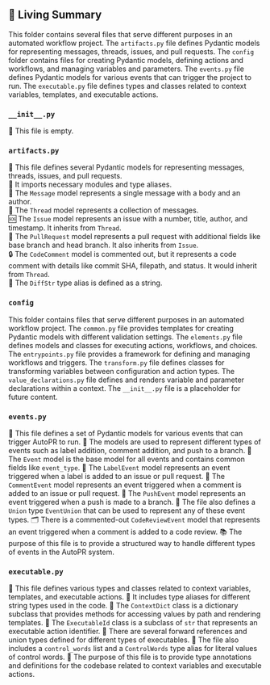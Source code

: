 

<!-- Living README Summary -->
## 🌳 Living Summary

This folder contains several files that serve different purposes in an automated workflow project. The `artifacts.py` file defines Pydantic models for representing messages, threads, issues, and pull requests. The `config` folder contains files for creating Pydantic models, defining actions and workflows, and managing variables and parameters. The `events.py` file defines Pydantic models for various events that can trigger the project to run. The `executable.py` file defines types and classes related to context variables, templates, and executable actions.


### `__init__.py`

📄 This file is empty.


### `artifacts.py`

📄 This file defines several Pydantic models for representing messages, threads, issues, and pull requests.  
🔗 It imports necessary modules and type aliases.  
📝 The `Message` model represents a single message with a body and an author.  
🧵 The `Thread` model represents a collection of messages.  
🆘 The `Issue` model represents an issue with a number, title, author, and timestamp. It inherits from `Thread`.  
🔀 The `PullRequest` model represents a pull request with additional fields like base branch and head branch. It also inherits from `Issue`.  
🔒 The `CodeComment` model is commented out, but it represents a code comment with details like commit SHA, filepath, and status. It would inherit from `Thread`.  
📝 The `DiffStr` type alias is defined as a string.


### `config`

This folder contains files that serve different purposes in an automated workflow project. The `common.py` file provides templates for creating Pydantic models with different validation settings. The `elements.py` file defines models and classes for executing actions, workflows, and choices. The `entrypoints.py` file provides a framework for defining and managing workflows and triggers. The `transform.py` file defines classes for transforming variables between configuration and action types. The `value_declarations.py` file defines and renders variable and parameter declarations within a context. The `__init__.py` file is a placeholder for future content.


### `events.py`

📄 This file defines a set of Pydantic models for various events that can trigger AutoPR to run.
🔗 The models are used to represent different types of events such as label addition, comment addition, and push to a branch.
🧩 The `Event` model is the base model for all events and contains common fields like `event_type`.
📌 The `LabelEvent` model represents an event triggered when a label is added to an issue or pull request.
💬 The `CommentEvent` model represents an event triggered when a comment is added to an issue or pull request.
🚀 The `PushEvent` model represents an event triggered when a push is made to a branch.
🔀 The file also defines a `Union` type `EventUnion` that can be used to represent any of these event types.
🗂️ There is a commented-out `CodeReviewEvent` model that represents an event triggered when a comment is added to a code review.
📚 The purpose of this file is to provide a structured way to handle different types of events in the AutoPR system.


### `executable.py`

📝 This file defines various types and classes related to context variables, templates, and executable actions. 
📝 It includes type aliases for different string types used in the code. 
📝 The `ContextDict` class is a dictionary subclass that provides methods for accessing values by path and rendering templates. 
📝 The `ExecutableId` class is a subclass of `str` that represents an executable action identifier. 
📝 There are several forward references and union types defined for different types of executables. 
📝 The file also includes a `control_words` list and a `ControlWords` type alias for literal values of control words. 
📝 The purpose of this file is to provide type annotations and definitions for the codebase related to context variables and executable actions.

<!-- Living README Summary -->